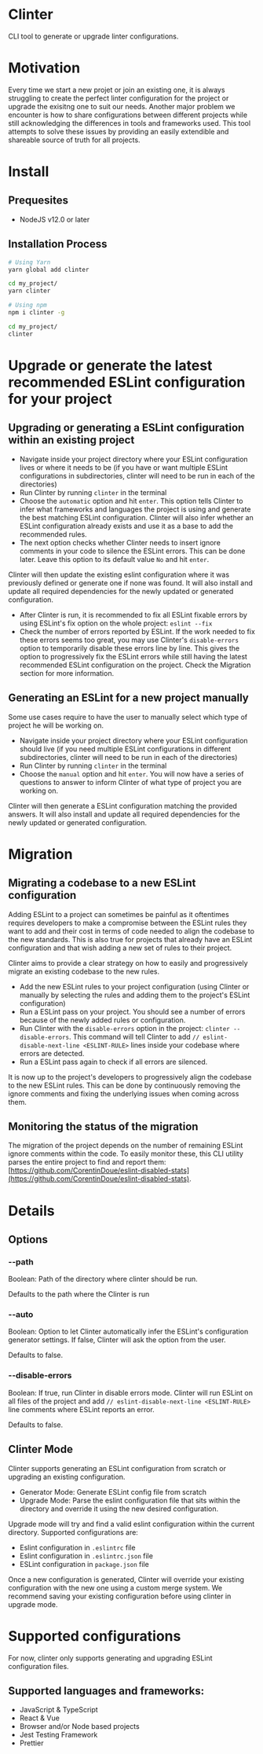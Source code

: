 Clinter
===

CLI tool to generate or upgrade linter configurations. 

# Motivation

Every time we start a new projet or join an existing one, it is always struggling to create the perfect linter configuration for the project or upgrade the exisitng one to suit our needs. Another major problem we encounter is how to share configurations between different projects while still acknowledging the differences in tools and frameworks used. This tool attempts to solve these issues by providing an easily extendible and shareable source of truth for all projects.

# Install

## Prequesites

- NodeJS v12.0 or later

## Installation Process

```bash
# Using Yarn
yarn global add clinter

cd my_project/
yarn clinter

# Using npm
npm i clinter -g

cd my_project/
clinter
```

# Upgrade or generate the latest recommended ESLint configuration for your project

## Upgrading or generating a ESLint configuration within an existing project

- Navigate inside your project directory where your ESLint configuration lives or where it needs to be (if you have or want multiple ESLint configurations in subdirectories, clinter will need to be run in each of the directories)
- Run Clinter by running `clinter` in the terminal
- Choose the `automatic` option and hit `enter`. This option tells Clinter to infer what frameworks and languages the project is using and generate the best matching ESLint configuration. Clinter will also infer whether an ESLint configuration already exists and use it as a base to add the recommended rules.
- The next option checks whether Clinter needs to insert ignore comments in your code to silence the ESLint errors. This can be done later. Leave this option to its default value `No` and hit `enter`.

Clinter will then update the existing eslint configuration where it was previously defined or generate one if none was found. It will also install and update all required dependencies for the newly updated or generated configuration.

- After Clinter is run, it is recommended to fix all ESLint fixable errors by using ESLint's fix option on the whole project: `eslint --fix`
- Check the number of errors reported by ESLint. If the work needed to fix these errors seems too great, you may use Clinter's `disable-errors` option to temporarily disable these errors line by line. This gives the option to progressively fix the ESLint errors while still having the latest recommended ESLint configuration on the project. Check the Migration section for more information.

## Generating an ESLint for a new project manually

Some use cases require to have the user to manually select which type of project he will be working on.

- Navigate inside your project directory where your ESLint configuration should live (if you need multiple ESLint configurations in different subdirectories, clinter will need to be run in each of the directories)
- Run Clinter by running `clinter` in the terminal
- Choose the `manual` option and hit `enter`. You will now have a series of questions to answer to inform Clinter of what type of project you are working on. 

Clinter will then generate a ESLint configuration matching the provided answers. It will also install and update all required dependencies for the newly updated or generated configuration.

# Migration

## Migrating a codebase to a new ESLint configuration

Adding ESLint to a project can sometimes be painful as it oftentimes requires developers to make a compromise between the ESLint rules they want to add and their cost in terms of code needed to align the codebase to the new standards. This is also true for projects that already have an ESLint configuration and that wish adding a new set of rules to their project.

Clinter aims to provide a clear strategy on how to easily and progressively migrate an existing codebase to the new rules.

- Add the new ESLint rules to your project configuration (using Clinter or manually by selecting the rules and adding them to the project's ESLint configuration)
- Run a ESLint pass on your project. You should see a number of errors because of the newly added rules or configuration.
- Run Clinter with the `disable-errors` option in the project: `clinter --disable-errors`. This command will tell Clinter to add `// eslint-disable-next-line <ESLINT-RULE>` lines inside your codebase where errors are detected. 
- Run a ESLint pass again to check if all errors are silenced.

It is now up to the project's developers to progressively align the codebase to the new ESLint rules. This can be done by continuously removing the ignore comments and fixing the underlying issues when coming across them.

## Monitoring the status of the migration

The migration of the project depends on the number of remaining ESLint ignore comments within the code. To easily monitor these, this CLI utility parses the entire project to find and report them: [https://github.com/CorentinDoue/eslint-disabled-stats](https://github.com/CorentinDoue/eslint-disabled-stats).

# Details

## Options

### --path

Boolean: Path of the directory where clinter should be run.

Defaults to the path where the Clinter is run

### --auto

Boolean: Option to let Clinter automatically infer the ESLint's configuration generator settings. If false, Clinter will ask the option from the user. 

Defaults to false.

### --disable-errors

Boolean: If true, run Clinter in disable errors mode. Clinter will run ESLint on all files of the project and add `// eslint-disable-next-line <ESLINT-RULE>` line comments where ESLint reports an error.

Defaults to false.

## Clinter Mode

Clinter supports generating an ESLint configuration from scratch or upgrading an existing configuration.

- Generator Mode: Generate ESLint config file from scratch
- Upgrade Mode: Parse the eslint configuration file that sits within the directory and override it using the new desired configuration.

Upgrade mode will try and find a valid eslint configuration within the current directory. Supported configurations are:

- Eslint configuration in `.eslintrc` file
- Eslint configuration in `.eslintrc.json` file
- ESLint configuration in `package.json` file

Once a new configuration is generated, Clinter will override your existing configuration with the new one using a custom merge system. We recommend saving your existing configuration before using clinter in upgrade mode.

# Supported configurations

For now, clinter only supports generating and upgrading ESLint configuration files.

## Supported languages and frameworks:

- JavaScript & TypeScript
- React & Vue
- Browser and/or Node based projects
- Jest Testing Framework
- Prettier